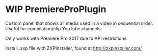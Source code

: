 # WIP PremiereProPlugin
Custom panel that shows all media used in a video in sequential order. Useful for compilation/clip YouTube channels

Only works with Premiere Pro 2017 due to API restrictions

Install .zxp file with ZXPInstaller, found at http://zxpinstaller.com/
